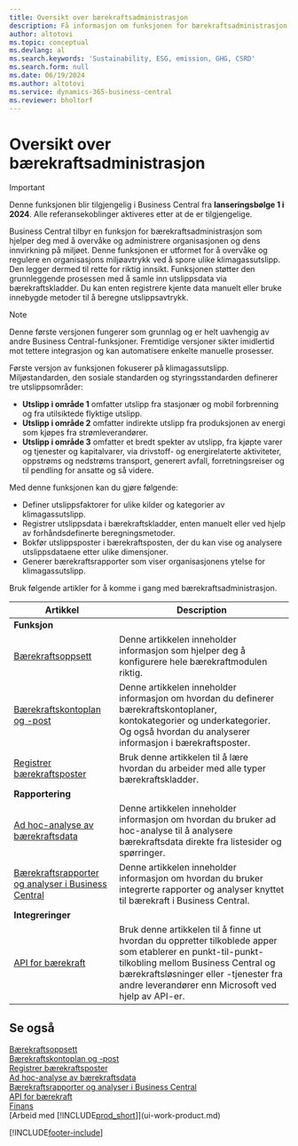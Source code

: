```yaml
---
title: Oversikt over bærekraftsadministrasjon
description: Få informasjon om funksjonen for bærekraftsadministrasjon ved hjelp av informasjonen og ressursene.
author: altotovi
ms.topic: conceptual
ms.devlang: al
ms.search.keywords: 'Sustainability, ESG, emission, GHG, CSRD'
ms.search.form: null
ms.date: 06/19/2024
ms.author: altotovi
ms.service: dynamics-365-business-central
ms.reviewer: bholtorf
---
```


# <a name="sustainability-management-overview"></a>Oversikt over bærekraftsadministrasjon

> [!IMPORTANT]
> Denne funksjonen blir tilgjengelig i Business Central fra **lanseringsbølge 1 i 2024**. Alle referansekoblinger aktiveres etter at de er tilgjengelige.

Business Central tilbyr en funksjon for bærekraftsadministrasjon som hjelper deg med å overvåke og administrere organisasjonen og dens innvirkning på miljøet. Denne funksjonen er utformet for å overvåke og regulere en organisasjons miljøavtrykk ved å spore ulike klimagassutslipp. Den legger dermed til rette for riktig innsikt. Funksjonen støtter den grunnleggende prosessen med å samle inn utslippsdata via bærekraftskladder. Du kan enten registrere kjente data manuelt eller bruke innebygde metoder til å beregne utslippsavtrykk.

> [!NOTE]
> Denne første versjonen fungerer som grunnlag og er helt uavhengig av andre Business Central-funksjoner. Fremtidige versjoner sikter imidlertid mot tettere integrasjon og kan automatisere enkelte manuelle prosesser.

Første versjon av funksjonen fokuserer på klimagassutslipp. Miljøstandarden, den sosiale standarden og styringsstandarden definerer tre utslippsområder:

- **Utslipp i område 1** omfatter utslipp fra stasjonær og mobil forbrenning og fra utilsiktede flyktige utslipp.
- **Utslipp i område 2** omfatter indirekte utslipp fra produksjonen av energi som kjøpes fra strømleverandører.
- **Utslipp i område 3** omfatter et bredt spekter av utslipp, fra kjøpte varer og tjenester og kapitalvarer, via drivstoff- og energirelaterte aktiviteter, oppstrøms og nedstrøms transport, generert avfall, forretningsreiser og til pendling for ansatte og så videre.

Med denne funksjonen kan du gjøre følgende:

- Definer utslippsfaktorer for ulike kilder og kategorier av klimagassutslipp.
- Registrer utslippsdata i bærekraftskladder, enten manuelt eller ved hjelp av forhåndsdefinerte beregningsmetoder.
- Bokfør utslippsposter i bærekraftsposten, der du kan vise og analysere utslippsdataene etter ulike dimensjoner.
- Generer bærekraftsrapporter som viser organisasjonens ytelse for klimagassutslipp.

Bruk følgende artikler for å komme i gang med bærekraftsadministrasjon.

| Artikkel | Description |
|---------|-------------|
| **Funksjon** |             |
| [Bærekraftsoppsett](finance-sustainability-setup.md) | Denne artikkelen inneholder informasjon som hjelper deg å konfigurere hele bærekraftmodulen riktig. |
| [Bærekraftskontoplan og -post](finance-sustainability-accounts-ledger.md) | Denne artikkelen inneholder informasjon om hvordan du definerer bærekraftskontoplaner, kontokategorier og underkategorier. Og også hvordan du analyserer informasjon i bærekraftsposter. |
| [Registrer bærekraftsposter](finance-sustainability-journal.md) | Bruk denne artikkelen til å lære hvordan du arbeider med alle typer bærekraftskladder. |
| **Rapportering** |             |
| [Ad hoc-analyse av bærekraftsdata](ad-hoc-analysis-sustainability.md) | Denne artikkelen inneholder informasjon om hvordan du bruker ad hoc-analyse til å analysere bærekraftsdata direkte fra listesider og spørringer. |
| [Bærekraftsrapporter og analyser i Business Central](sustainability-reports.md) | Denne artikkelen inneholder informasjon om hvordan du bruker integrerte rapporter og analyser knyttet til bærekraft i Business Central. |
| **Integreringer** |             |
| [API for bærekraft](/dynamics365/business-central/dev-itpro/api-sustainability/sustainability-api?toc=/dynamics365/business-central/toc.json) | Bruk denne artikkelen til å finne ut hvordan du oppretter tilkoblede apper som etablerer en punkt-til-punkt-tilkobling mellom Business Central og bærekraftsløsninger eller -tjenester fra andre leverandører enn Microsoft ved hjelp av API-er. |

## <a name="see-also"></a>Se også

[Bærekraftsoppsett](finance-sustainability-setup.md)    
[Bærekraftskontoplan og -post](finance-sustainability-accounts-ledger.md)    
[Registrer bærekraftsposter](finance-sustainability-journal.md)    
[Ad hoc-analyse av bærekraftsdata](ad-hoc-analysis-sustainability.md)    
[Bærekraftsrapporter og analyser i Business Central](sustainability-reports.md)   
[API for bærekraft](/dynamics365/business-central/dev-itpro/api-sustainability/sustainability-api?toc=/dynamics365/business-central/toc.json)    
[Finans](finance.md)    
[Arbeid med [!INCLUDE[prod_short](includes/prod_short.md)]](ui-work-product.md)    

[!INCLUDE[footer-include](includes/footer-banner.md)]
